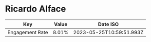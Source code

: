 # Ricardo Alface

| Key             | Value | Date ISO                 |
| --------------- | ----- | ------------------------ |
| Engagement Rate | 8.01% | 2023-05-25T10:59:51.993Z |